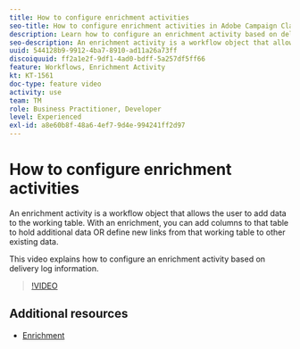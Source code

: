 ```yaml
---
title: How to configure enrichment activities
seo-title: How to configure enrichment activities in Adobe Campaign Classic
description: Learn how to configure an enrichment activity based on delivery log information.
seo-description: An enrichment activity is a workflow object that allows the user to add data to the working table. With an enrichment, you can add columns to that table to hold additional data OR define new links from that working table to other existing data.   This video explains how to configure an enrichment activity based on delivery log information.
uuid: 544128b9-9912-4ba7-8910-ad11a26a73ff
discoiquuid: ff2a1e2f-9df1-4ad0-bdff-5a257df5ff66
feature: Workflows, Enrichment Activity
kt: KT-1561
doc-type: feature video
activity: use
team: TM
role: Business Practitioner, Developer
level: Experienced
exl-id: a8e60b8f-48a6-4ef7-9d4e-994241ff2d97
---
```

# How to configure enrichment activities

An enrichment activity is a workflow object that allows the user to add data to the working table. With an enrichment, you can add columns to that table to hold additional data OR define new links from that working table to other existing data.  

This video explains how to configure an enrichment activity based on delivery log information.

>[!VIDEO](https://video.tv.adobe.com/v/25193?quality=12)

## Additional resources

* [Enrichment](https://experienceleague.adobe.com/docs/campaign-classic/using/automating-with-workflows/targeting-activities/enrichment.html)
